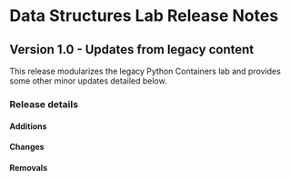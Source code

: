 <h1>
  <span class="headline">Data Structures Lab</span>
  <span class="subhead">Release Notes</span>
</h1>

## Version 1.0 - Updates from legacy content

This release modularizes the legacy Python Containers lab and provides some other minor updates detailed below.

### Release details

#### Additions

#### Changes

#### Removals
